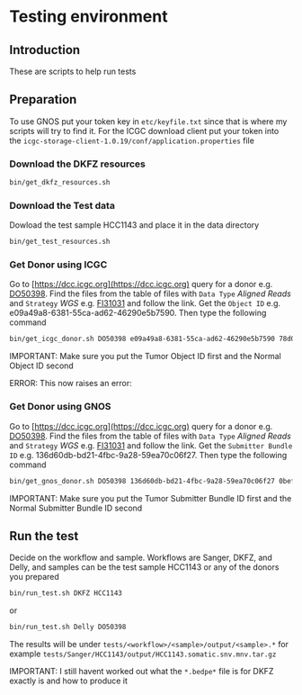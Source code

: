 # Testing environment

## Introduction

These are scripts to help run tests

## Preparation

To use GNOS put your token key in `etc/keyfile.txt` since that is where my scripts will try to find it. For the ICGC download client put your token into the ```icgc-storage-client-1.0.19/conf/application.properties``` file

### Download the DKFZ resources

```sh
bin/get_dkfz_resources.sh
```

### Download the Test data

Dowload the test sample HCC1143 and place it in the data directory

```sh
bin/get_test_resources.sh
```
### Get Donor using ICGC

Go to [https://dcc.icgc.org](https://dcc.icgc.org) query for a donor e.g. [DO50398](https://dcc.icgc.org/donors/DO50398). Find the files from the
table of files with `Data Type` *Aligned Reads* and `Strategy` *WGS* e.g. [FI31031](https://dcc.icgc.org/repositories/files/FI31031) and follow the link.
Get the `Object ID` e.g. e09a49a8-6381-55ca-ad62-46290e5b7590. Then type the following command

```sh
bin/get_icgc_donor.sh DO50398 e09a49a8-6381-55ca-ad62-46290e5b7590 78d071c5-a0f5-5bd1-8e05-9850bf326e93
```

IMPORTANT: Make sure you put the Tumor Object ID first and the Normal Object ID second

ERROR: This now raises an error:

### Get Donor using GNOS

Go to [https://dcc.icgc.org](https://dcc.icgc.org) query for a donor e.g. [DO50398](https://dcc.icgc.org/donors/DO50398). Find the files from the
table of files with `Data Type` *Aligned Reads* and `Strategy` *WGS* e.g. [FI31031](https://dcc.icgc.org/repositories/files/FI31031) and follow the link.
Get the `Submitter Bundle ID` e.g. 136d60db-bd21-4fbc-9a28-59ea70c06f27. Then type the following command

```sh
bin/get_gnos_donor.sh DO50398 136d60db-bd21-4fbc-9a28-59ea70c06f27 0bef43a2-352a-42c6-99ff-d97e2675a527
```

IMPORTANT: Make sure you put the Tumor Submitter Bundle ID first and the Normal Submitter Bundle ID second

## Run the test

Decide on the workflow and sample. Workflows are Sanger, DKFZ, and Delly, and samples can be the test sample HCC1143 or any of the donors you prepared

```sh
bin/run_test.sh DKFZ HCC1143
```

or

```sh
bin/run_test.sh Delly DO50398
```

The results will be under `tests/<workflow>/<sample>/output/<sample>.*` for example `tests/Sanger/HCC1143/output/HCC1143.somatic.snv.mnv.tar.gz`

IMPORTANT: I still havent worked out what the `*.bedpe*` file is for DKFZ exactly is and how to produce it
